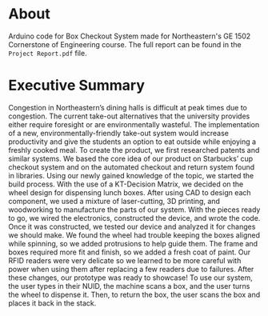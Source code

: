 # About
Arduino code for Box Checkout System made for Northeastern's GE 1502 Cornerstone of Engineering course. The full report can be found in the `Project Report.pdf` file.

# Executive Summary
Congestion in Northeastern’s dining halls is difficult at peak times due to congestion. The current take-out alternatives that the university provides either require foresight or are environmentally wasteful. The implementation of a new, environmentally-friendly take-out system would increase productivity and give the students an option to eat outside while enjoying a freshly cooked meal. 
To create the product, we first researched patents and similar systems. We based the core idea of our product on Starbucks’ cup checkout system and on the automated checkout and return system found in libraries. Using our newly gained knowledge of the topic, we started the build process. With the use of a KT-Decision Matrix, we decided on the wheel design for dispensing lunch boxes. After using CAD to design each component, we used a mixture of laser-cutting, 3D printing, and woodworking to manufacture the parts of our system. With the pieces ready to go, we wired the electronics, constructed the device, and wrote the code. Once it was constructed, we tested our device and analyzed it for changes we should make.
We found the wheel had trouble keeping the boxes aligned while spinning, so we added protrusions to help guide them. The frame and boxes required more fit and finish, so we added a fresh coat of paint. Our RFID readers were very delicate so we learned to be more careful with power when using them after replacing a few readers due to failures. After these changes, our prototype was ready to showcase!
To use our system, the user types in their NUID, the machine scans a box, and the user turns the wheel to dispense it. Then, to return the box, the user scans the box and places it back in the stack. 
